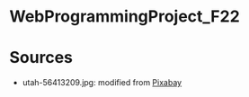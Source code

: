 # WebProgrammingProject_F22

# Sources
- utah-56413209.jpg: modified from [Pixabay](https://pixabay.com/photos/utah-road-cars-mountains-5641320/)
